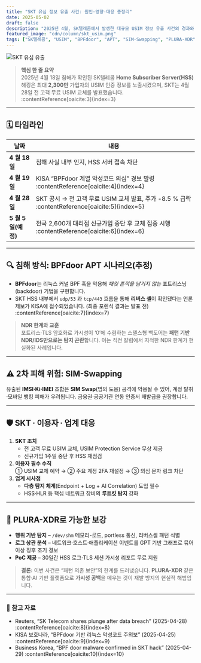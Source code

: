 ```yaml
---
title: "SKT 유심 정보 유출 사건: 원인·영향·대응 총정리"
date: 2025-05-02
draft: false
description: "2025년 4월, SK텔레콤에서 발생한 대규모 USIM 정보 유출 사건의 경과와 실질적 대응 방안을 한눈에 정리합니다."
featured_image: "cdn/column/skt_usim.png"
tags: ["SK텔레콤", "USIM", "BPFdoor", "APT", "SIM-Swapping", "PLURA-XDR"]
---
```


![SKT 유심 유출](https://blog.plura.io/cdn/column/skt_usim.png)

> **핵심 한 줄 요약**  
> 2025년 4월 18일 침해가 확인된 SK텔레콤 **Home Subscriber Server(HSS)** 해킹은 최대 **2,300만** 가입자의 USIM 인증 정보를 노출시켰으며, SKT는 4월 28일 전 고객 무료 USIM 교체를 발표했습니다. :contentReference[oaicite:3]{index=3}  

---

## 🗓️ 타임라인
| 날짜 | 내용 |
|------|------|
| **4 월 18 일** | 침해 사실 내부 인지, HSS 서버 접속 차단 |
| **4 월 19 일** | KISA “BPFdoor 계열 악성코드 의심” 경보 발령 :contentReference[oaicite:4]{index=4} |
| **4 월 28 일** | SKT 공시 → 전 고객 무료 USIM 교체 발표, 주가 -8.5 % 급락 :contentReference[oaicite:5]{index=5} |
| **5 월 5 일(예정)** | 전국 2,600개 대리점 신규가입 중단 후 교체 집중 시행 :contentReference[oaicite:6]{index=6} |

---

## 🔍 침해 방식: BPFdoor APT 시나리오(추정)
* **BPFdoor**는 리눅스 커널 BPF 훅을 악용해 *패킷 흔적을 남기지 않는* 포트리스닝(backdoor) 기법을 구현합니다.  
* SKT HSS 내부에서 `udp/53` 과 `tcp/443` 흐름을 통해 **리버스 셸**이 확인됐다는 언론 제보가 KISA에 접수되었습니다. (최종 포렌식 결과는 발표 전) :contentReference[oaicite:7]{index=7}  

> **NDR 한계와 교훈**  
> 포트리스·TLS 암호화로 가시성이 ‘0’에 수렴하는 스텔스형 백도어는 **패턴 기반 NDR/IDS만으로는 탐지 곤란**합니다. 이는 직전 칼럼에서 지적한 NDR 한계가 현실화된 사례입니다.

---

## ⚠️ 2차 피해 위험: SIM-Swapping
유출된 **IMSI·Ki·IMEI** 조합은 **SIM Swap**(명의 도용) 공격에 악용될 수 있어, 계정 탈취·모바일 뱅킹 피해가 우려됩니다. 금융권·공공기관 연동 인증서 재발급을 권장합니다.

---

## 🛡️ SKT ∙ 이용자 ∙ 업계 대응
1. **SKT 조치**  
   * 전 고객 무료 USIM 교체, USIM Protection Service 무상 제공  
   * 신규가입 1주일 중단 후 HSS 재점검  
2. **이용자 필수 수칙**  
   ① USIM 교체 예약 → ② 주요 계정 2FA 재설정 → ③ 의심 문자 링크 차단  
3. **업계 시사점**  
   * **다층 탐지 체계**(Endpoint + Log + AI Correlation) 도입 필수  
   * HSS·HLR 등 핵심 네트워크 장비의 **루트킷 탐지** 강화

---

## 🔐 PLURA-XDR로 가능한 보강
* **행위 기반 탐지** – `/dev/shm` 메모리-로드, portless 통신, 리버스셸 패턴 식별  
* **로그 상관 분석** – 네트워크·호스트·애플리케이션 이벤트를 GPT 기반 그래프로 묶어 이상 징후 조기 경보  
* **PoC 제공** – 30일간 HSS 로그·TLS 세션 가시성 리포트 무료 지원

> **결론:** 이번 사건은 “패턴 의존 보안”의 한계를 드러냈습니다. **PLURA-XDR** 같은 통합·AI 기반 플랫폼으로 **가시성 공백**을 메우는 것이 재발 방지의 현실적 해법입니다.

---

### 📑 참고 자료
* Reuters, “SK Telecom shares plunge after data breach” (2025-04-28) :contentReference[oaicite:8]{index=8}  
* KISA 보호나라, “BPFdoor 기반 리눅스 악성코드 주의보” (2025-04-25) :contentReference[oaicite:9]{index=9}  
* Business Korea, “BPF door malware confirmed in SKT hack” (2025-04-29) :contentReference[oaicite:10]{index=10}  
